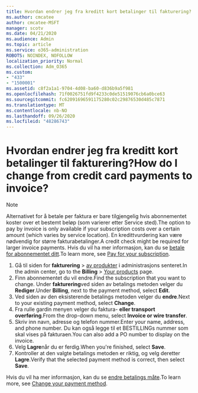 ```yaml
---
title: Hvordan endrer jeg fra kreditt kort betalinger til fakturering?
ms.author: cmcatee
author: cmcatee-MSFT
manager: scotv
ms.date: 04/21/2020
ms.audience: Admin
ms.topic: article
ms.service: o365-administration
ROBOTS: NOINDEX, NOFOLLOW
localization_priority: Normal
ms.collection: Adm_O365
ms.custom:
- "433"
- "1500001"
ms.assetid: c8f2a1a1-9704-4d08-ba60-d836b9a5f981
ms.openlocfilehash: 71f0026751fd9f4233c0de51519076cb6a0bce63
ms.sourcegitcommit: fc62091696591175280c02c29876530d485c7871
ms.translationtype: MT
ms.contentlocale: nb-NO
ms.lasthandoff: 09/26/2020
ms.locfileid: "48286743"
---
```

# <a name="how-do-i-change-from-credit-card-payments-to-invoice"></a><span data-ttu-id="0df6d-102">Hvordan endrer jeg fra kreditt kort betalinger til fakturering?</span><span class="sxs-lookup"><span data-stu-id="0df6d-102">How do I change from credit card payments to invoice?</span></span>

> [!NOTE]
> <span data-ttu-id="0df6d-103">Alternativet for å betale per faktura er bare tilgjengelig hvis abonnementet koster over et bestemt beløp (som varierer etter Service sted).</span><span class="sxs-lookup"><span data-stu-id="0df6d-103">The option to pay by invoice is only available if your subscription costs over a certain amount (which varies by service location).</span></span> <span data-ttu-id="0df6d-104">En kredittvurdering kan være nødvendig for større fakturabetalinger.</span><span class="sxs-lookup"><span data-stu-id="0df6d-104">A credit check might be required for larger invoice payments.</span></span> <span data-ttu-id="0df6d-105">Hvis du vil ha mer informasjon, kan du se [betale for abonnementet ditt](https://docs.microsoft.com/microsoft-365/commerce/billing-and-payments/pay-for-your-subscription).</span><span class="sxs-lookup"><span data-stu-id="0df6d-105">To learn more, see [Pay for your subscription](https://docs.microsoft.com/microsoft-365/commerce/billing-and-payments/pay-for-your-subscription).</span></span>

1. <span data-ttu-id="0df6d-106">Gå til siden for **fakturering**  >  [av produkter](https://go.microsoft.com/fwlink/p/?linkid=842054) i administrasjons senteret.</span><span class="sxs-lookup"><span data-stu-id="0df6d-106">In the admin center, go to the **Billing** > [Your products](https://go.microsoft.com/fwlink/p/?linkid=842054) page.</span></span>
2. <span data-ttu-id="0df6d-107">Finn abonnementet du vil endre.</span><span class="sxs-lookup"><span data-stu-id="0df6d-107">Find the subscription that you want to change.</span></span> <span data-ttu-id="0df6d-108">Under **fakturering**ved siden av betalings metoden velger du **Rediger**.</span><span class="sxs-lookup"><span data-stu-id="0df6d-108">Under **Billing**, next to the payment method, select **Edit**.</span></span>
3. <span data-ttu-id="0df6d-109">Ved siden av den eksisterende betalings metoden velger du **endre**.</span><span class="sxs-lookup"><span data-stu-id="0df6d-109">Next to your existing payment method, select **Change**.</span></span>
4. <span data-ttu-id="0df6d-110">Fra rulle gardin menyen velger du faktura- **eller transport overføring**.</span><span class="sxs-lookup"><span data-stu-id="0df6d-110">From the drop-down menu, select **Invoice or wire transfer**.</span></span>
5. <span data-ttu-id="0df6d-111">Skriv inn navn, adresse og telefon nummer.</span><span class="sxs-lookup"><span data-stu-id="0df6d-111">Enter your name, address, and phone number.</span></span> <span data-ttu-id="0df6d-112">Du kan også legge til et BESTILLINGs nummer som skal vises på fakturaen.</span><span class="sxs-lookup"><span data-stu-id="0df6d-112">You can also add a PO number to display on the invoice.</span></span>
6. <span data-ttu-id="0df6d-113">Velg **Lagre**når du er ferdig.</span><span class="sxs-lookup"><span data-stu-id="0df6d-113">When you're finished, select **Save**.</span></span>
7. <span data-ttu-id="0df6d-114">Kontroller at den valgte betalings metoden er riktig, og velg deretter **Lagre**.</span><span class="sxs-lookup"><span data-stu-id="0df6d-114">Verify that the selected payment method is correct, then select **Save**.</span></span>

<span data-ttu-id="0df6d-115">Hvis du vil ha mer informasjon, kan du se [endre betalings måte](https://docs.microsoft.com/microsoft-365/commerce/billing-and-payments/change-payment-method).</span><span class="sxs-lookup"><span data-stu-id="0df6d-115">To learn more, see [Change your payment method](https://docs.microsoft.com/microsoft-365/commerce/billing-and-payments/change-payment-method).</span></span>
